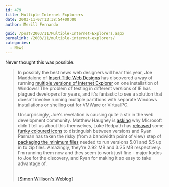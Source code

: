 ```yaml
---
id: 479
title: Multiple Internet Explorers
date: 2003-11-07T13:38:54+00:00
author: Merill Fernando

guid: /post/2003/11/Multiple-Internet-Explorers.aspx
permalink: /2003/11/multiple-internet-explorers/
categories:
  - News
---
```

<body xmlns="http://www.w3.org/1999/xhtml">
    <div class="Section1">
        <p>
            Never thought this was possible.
        </p>
        <blockquote style='margin-top:5.0pt;margin-bottom:5.0pt'> 
        <p>
            In possibly the best news web designers will hear this year, Joe Maddalone of <a href="http://www.insert-title.com/" title="linky love">Insert
            Title Web Designs</a> has discovered a way of running <a href="http://www.insert-title.com/web_design/?page=articles/dev/multi_IE" title="http://www.insert-title.com/web_design/?page=articles/dev/multi_IE">multiple
            versions of Internet Explorer</a> on one installation of Windows! The problem of testing
            in different versions of <acronym>IE</acronym> has plagued developers for years, and
            it's fantastic to see a solution that doesn't involve running multiple partitions
            with separate Windows installations or shelling out for VMWare or VirtualPC.
        </p>
        <p>
            Unsurprisingly, Joe's revelation is causing quite a stir in the web development community.
            Matthew Haughey is <a href="http://a.wholelottanothing.org/archives.blah/007561" title="Designer makes IE developer-friendly">asking</a> why
            Microsoft didn't tell us about this themselves, Luke Redpath has <a href="http://www.mezzoblue.com/archives/2003/11/06/ie_x_3/#c002232" title="In a comment on mezzoblue.com">released</a> some <a href="http://www.sonicdeath.co.uk/stuff/ie-multiple-icons.zip" title="Zip File">funky
            coloured icons</a> to distinguish between versions and Ryan Parman has taken the risky
            (from a bandwidth point of view) step of <a href="http://www.skyzyx.com/archives/000094.php" title="Multiple Versions of Internet Explorer">packaging
            the minimum files</a> needed to run versions 5.01 and 5.5 up in to zip files. Amazingly,
            they're 2.92 MB and 3.25 MB respectively. I'm running them now and they seem to work
            just fine - major kudos to Joe for the discovery, and Ryan for making it so easy to
            take advantage of.
        </p>
        <p class="MsoNormal">
            <br />
            [<a href="http://simon.incutio.com/archive/2003/11/07/multipleIEs">Simon Willison's
            Weblog</a>]
        </p>
        </blockquote>
    </div>
</body>